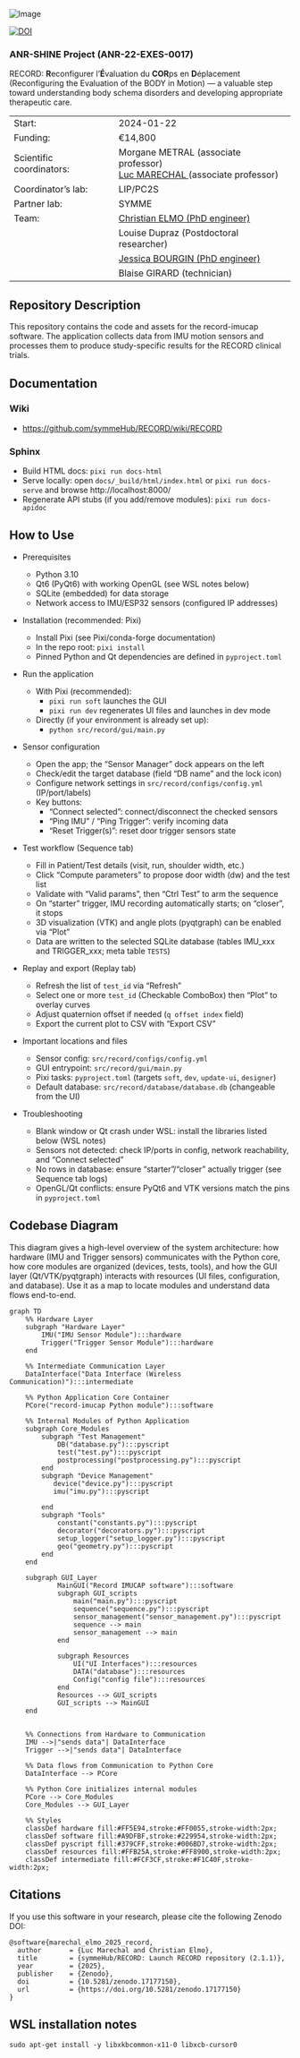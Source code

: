 ![Image](https://github.com/user-attachments/assets/4b3d3528-d859-4d76-929e-b168dbeb357c)

[![DOI](https://zenodo.org/badge/DOI/10.5281/zenodo.17177150.svg)](https://doi.org/10.5281/zenodo.17177150)

### ANR-SHINE Project (ANR-22-EXES-0017)
RECORD: **R**econfigurer l’**É**valuation du **COR**ps en **D**éplacement (Reconfiguring the Evaluation of the BODY in Motion) — a valuable step toward understanding body schema disorders and developing appropriate therapeutic care.<br />

<table>
<tbody>
  <tr>
    <td>Start:</td>
    <td>2024-01-22</td>
  </tr>
  <tr>
    <td>Funding:</td>
    <td>€14,800</td>
  </tr>
  <tr>
    <td>Scientific coordinators:</td>
    <td>Morgane METRAL (associate professor)<br><a href="https://github.com/LucMarechal">Luc MARECHAL </a>(associate professor)</br></td>
  </tr>
  <tr>
    <td>Coordinator’s lab:</td>
    <td>LIP/PC2S</td>
  </tr>
  <tr>
    <td>Partner lab:</td>
    <td>SYMME</td>
  </tr>
  <tr>
    <td>Team:</td>
    <td><a href="https://github.com/elmokulc">Christian ELMO (PhD engineer)</a></td>
  </tr>
  <tr>
    <td></td>
    <td>Louise Dupraz (Postdoctoral researcher)</td>
  </tr>
  <tr>
    <td></td>
    <td><a href="https://github.com/jbourgin">Jessica BOURGIN (PhD engineer)</a></td>
  </tr>
  <tr>
    <td></td>
    <td>Blaise GIRARD (technician)</td>
  </tr>
</tbody>
</table>

## Repository Description

This repository contains the code and assets for the record-imucap software.
The application collects data from IMU motion sensors and processes them to produce study-specific results for the RECORD clinical trials.

## Documentation

### Wiki
- https://github.com/symmeHub/RECORD/wiki/RECORD

### Sphinx
- Build HTML docs: `pixi run docs-html`
- Serve locally: open `docs/_build/html/index.html` or `pixi run docs-serve` and browse http://localhost:8000/
- Regenerate API stubs (if you add/remove modules): `pixi run docs-apidoc`


## How to Use

- Prerequisites
  - Python 3.10
  - Qt6 (PyQt6) with working OpenGL (see WSL notes below)
  - SQLite (embedded) for data storage
  - Network access to IMU/ESP32 sensors (configured IP addresses)

- Installation (recommended: Pixi)
  - Install Pixi (see Pixi/conda-forge documentation)
  - In the repo root: `pixi install`
  - Pinned Python and Qt dependencies are defined in `pyproject.toml`

- Run the application
  - With Pixi (recommended):
    - `pixi run soft` launches the GUI
    - `pixi run dev` regenerates UI files and launches in dev mode
  - Directly (if your environment is already set up):
    - `python src/record/gui/main.py`

- Sensor configuration
  - Open the app; the “Sensor Manager” dock appears on the left
  - Check/edit the target database (field “DB name” and the lock icon)
  - Configure network settings in `src/record/configs/config.yml` (IP/port/labels)
  - Key buttons:
    - “Connect selected”: connect/disconnect the checked sensors
    - “Ping IMU” / “Ping Trigger”: verify incoming data
    - “Reset Trigger(s)”: reset door trigger sensors state

- Test workflow (Sequence tab)
  - Fill in Patient/Test details (visit, run, shoulder width, etc.)
  - Click “Compute parameters” to propose door width (dw) and the test list
  - Validate with “Valid params”, then “Ctrl Test” to arm the sequence
  - On “starter” trigger, IMU recording automatically starts; on “closer”, it stops
  - 3D visualization (VTK) and angle plots (pyqtgraph) can be enabled via “Plot”
  - Data are written to the selected SQLite database (tables IMU_xxx and TRIGGER_xxx; meta table `TESTS`)

- Replay and export (Replay tab)
  - Refresh the list of `test_id` via “Refresh”
  - Select one or more `test_id` (Checkable ComboBox) then “Plot” to overlay curves
  - Adjust quaternion offset if needed (`q offset index` field)
  - Export the current plot to CSV with “Export CSV”

- Important locations and files
  - Sensor config: `src/record/configs/config.yml`
  - GUI entrypoint: `src/record/gui/main.py`
  - Pixi tasks: `pyproject.toml` (targets `soft`, `dev`, `update-ui`, `designer`)
  - Default database: `src/record/database/database.db` (changeable from the UI)

- Troubleshooting
  - Blank window or Qt crash under WSL: install the libraries listed below (WSL notes)
  - Sensors not detected: check IP/ports in config, network reachability, and “Connect selected”
  - No rows in database: ensure “starter”/“closer” actually trigger (see Sequence tab logs)
  - OpenGL/Qt conflicts: ensure PyQt6 and VTK versions match the pins in `pyproject.toml`

## Codebase Diagram

This diagram gives a high-level overview of the system architecture: how hardware (IMU and Trigger sensors) communicates with the Python core, how core modules are organized (devices, tests, tools), and how the GUI layer (Qt/VTK/pyqtgraph) interacts with resources (UI files, configuration, and database). Use it as a map to locate modules and understand data flows end-to-end.

```mermaid
graph TD
    %% Hardware Layer
    subgraph "Hardware Layer"
        IMU("IMU Sensor Module"):::hardware
        Trigger("Trigger Sensor Module"):::hardware
    end

    %% Intermediate Communication Layer
    DataInterface("Data Interface (Wireless Communication)"):::intermediate

    %% Python Application Core Container
    PCore("record-imucap Python module"):::software

    %% Internal Modules of Python Application
    subgraph Core_Modules
        subgraph "Test Management"
            DB("database.py"):::pyscript
            test("test.py"):::pyscript
            postprocessing("postprocessing.py"):::pyscript
        end
        subgraph "Device Management"
           device("device.py"):::pyscript
           imu("imu.py"):::pyscript

        end
        subgraph "Tools"
            constant("constants.py"):::pyscript
            decorator("decorators.py"):::pyscript
            setup_logger("setup_logger.py"):::pyscript
            geo("geometry.py"):::pyscript
        end
    end

    subgraph GUI_Layer
            MainGUI("Record IMUCAP software"):::software
            subgraph GUI_scripts
                main("main.py"):::pyscript
                sequence("sequence.py"):::pyscript
                sensor_management("sensor_management.py"):::pyscript
                sequence --> main
                sensor_management --> main
            end 

            subgraph Resources
                UI("UI Interfaces"):::resources
                DATA("database"):::resources
                Config("config file"):::resources
            end
            Resources --> GUI_scripts
            GUI_scripts --> MainGUI
    end


    %% Connections from Hardware to Communication
    IMU -->|"sends data"| DataInterface
    Trigger -->|"sends data"| DataInterface

    %% Data flows from Communication to Python Core
    DataInterface --> PCore

    %% Python Core initializes internal modules
    PCore --> Core_Modules
    Core_Modules --> GUI_Layer

    %% Styles
    classDef hardware fill:#FF5E94,stroke:#FF0055,stroke-width:2px;
    classDef software fill:#A9DFBF,stroke:#229954,stroke-width:2px;
    classDef pyscript fill:#379CFF,stroke:#006BD7,stroke-width:2px;
    classDef resources fill:#FFB25A,stroke:#FF8900,stroke-width:2px;
    classDef intermediate fill:#FCF3CF,stroke:#F1C40F,stroke-width:2px;
```

## Citations

If you use this software in your research, please cite the following Zenodo DOI:

```
@software{marechal_elmo_2025_record,
  author       = {Luc Marechal and Christian Elmo},
  title        = {symmeHub/RECORD: Launch RECORD repository (2.1.1)},
  year         = {2025},
  publisher    = {Zenodo},
  doi          = {10.5281/zenodo.17177150},
  url          = {https://doi.org/10.5281/zenodo.17177150}
}
```

## WSL installation notes

```shell
sudo apt-get install -y libxkbcommon-x11-0 libxcb-cursor0
```
